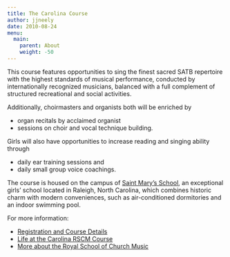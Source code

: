 ```yaml
---
title: The Carolina Course
author: jjneely
date: 2010-08-24
menu:
  main:
    parent: About
    weight: -50
---
```

This course features opportunities to sing the finest sacred SATB repertoire
with the highest standards of musical performance, conducted by internationally
recognized musicians, balanced with a full complement of structured
recreational and social activities.

Additionally, choirmasters and organists both will be enriched by

  * organ recitals by acclaimed organist
  * sessions on choir and vocal technique building.

Girls will also have opportunities to increase reading and singing ability through

  * daily ear training sessions and
  * daily small group voice coachings.

The course is housed on the campus of [Saint Mary’s School][1], an exceptional
girls’ school located in Raleigh, North Carolina, which combines historic charm
with modern conveniences, such as air-conditioned dormitories and an indoor
swimming pool.

For more information:

  * [Registration and Course Details][2]
  * [Life at the Carolina RSCM Course][3]
  * [More about the Royal School of Church Music][4]

 [1]: http://www.sms.edu/ "Saint Mary's School Website"
 [2]: /course-information
 [3]: /about/life
 [4]: /about/about-the-rscm
